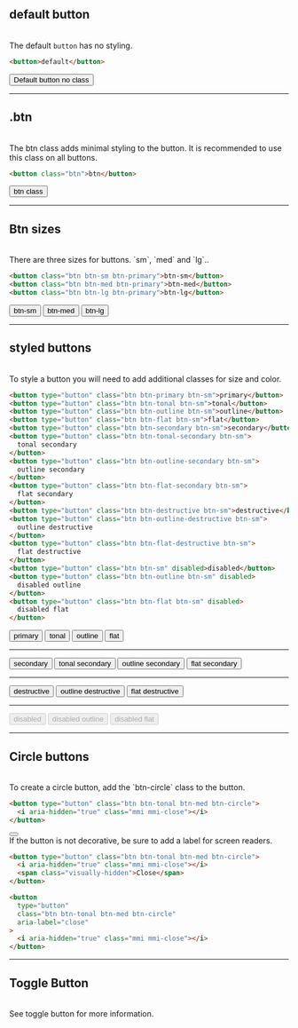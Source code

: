 <!-- prettier-ignore -->
## default button

<br>
The default <code class='md-code'>button</code> has no styling.

```html
<button>default</button>
```

<div class="border solid border-navy p-5 my-5">
	<button type="button">Default button no class</button>
</div>

---

## .btn

<br>
The btn class adds minimal styling to the button. It is recommended to use this class on all buttons.

```html
<button class="btn">btn</button>
```

<div class="border solid border-navy p-5 my-5">
	<button type="button" class="btn">btn class</button>
</div>

---

## Btn sizes

<br>
There are three sizes for buttons. `sm`, `med` and `lg`..

```html
<button class="btn btn-sm btn-primary">btn-sm</button>
<button class="btn btn-med btn-primary">btn-med</button>
<button class="btn btn-lg btn-primary">btn-lg</button>
```

<div class="border solid border-navy p-5 my-5">
	<button class="btn btn-sm btn-primary">btn-sm</button>
	<button class="btn btn-med btn-primary">btn-med</button>
	<button class="btn btn-lg btn-primary">btn-lg</button>
</div>

---

## styled buttons

<br />
To style a button you will need to add additional classes for size and color.

```html
<button type="button" class="btn btn-primary btn-sm">primary</button>
<button type="button" class="btn btn-tonal btn-sm">tonal</button>
<button type="button" class="btn btn-outline btn-sm">outline</button>
<button type="button" class="btn btn-flat btn-sm">flat</button>
<button type="button" class="btn btn-secondary btn-sm">secondary</button>
<button type="button" class="btn btn-tonal-secondary btn-sm">
  tonal secondary
</button>
<button type="button" class="btn btn-outline-secondary btn-sm">
  outline secondary
</button>
<button type="button" class="btn btn-flat-secondary btn-sm">
  flat secondary
</button>
<button type="button" class="btn btn-destructive btn-sm">destructive</button>
<button type="button" class="btn btn-outline-destructive btn-sm">
  outline destructive
</button>
<button type="button" class="btn btn-flat-destructive btn-sm">
  flat destructive
</button>
<button type="button" class="btn btn-sm" disabled>disabled</button>
<button type="button" class="btn btn-outline btn-sm" disabled>
  disabled outline
</button>
<button type="button" class="btn btn-flat btn-sm" disabled>
  disabled flat
</button>
```

<div class="border solid border-navy p-5 my-5 my-5">
	<button type="button" class="btn btn-primary btn-sm">primary</button>
	<button type="button" class="btn btn-tonal btn-sm">tonal</button>
	<button type="button" class="btn btn-outline btn-sm">outline</button>
	<button type="button" class="btn btn-flat btn-sm">flat</button>
	<hr>
	<button type="button" class="btn btn-secondary btn-sm">secondary</button>
	<button type="button" class="btn btn-tonal-secondary btn-sm">tonal secondary</button>
	<button type="button" class="btn btn-outline-secondary btn-sm">outline secondary</button>
	<button type="button" class="btn btn-flat-secondary btn-sm">flat secondary</button>
	<hr>
	<button type="button" class="btn btn-destructive btn-sm">destructive</button>
	<button type="button" class="btn btn-outline-destructive btn-sm">outline destructive</button>
	<button type="button" class="btn btn-flat-destructive btn-sm">flat destructive</button>
	<hr>
	<button type="button" class="btn btn-sm" disabled>disabled</button>
	<button type="button" class="btn btn-outline btn-sm" disabled>disabled outline</button>
	<button type="button" class="btn btn-flat btn-sm" disabled>disabled flat</button>
</div>

---

## Circle buttons

<br>
To create a circle button, add the `btn-circle` class to the button.

```html
<button type="button" class="btn btn-tonal btn-med btn-circle">
  <i aria-hidden="true" class="mmi mmi-close"></i>
</button>
```

<div class="border solid border-navy p-5 my-5 my-5">
	<button type="button" class="btn btn-tonal btn-med btn-circle">
		<i aria-hidden="true" class="mmi mmi-close"></i>
	</button>
</div>
If the button is not decorative, be sure to add a label for screen readers.

```html
<button type="button" class="btn btn-tonal btn-med btn-circle">
  <i aria-hidden="true" class="mmi mmi-close"></i>
  <span class="visually-hidden">Close</span>
</button>

<button
  type="button"
  class="btn btn-tonal btn-med btn-circle"
  aria-label="close"
>
  <i aria-hidden="true" class="mmi mmi-close"></i>
</button>
```

---

## Toggle Button

<br>
See toggle button for more information.
